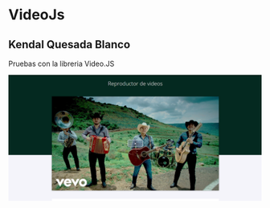 # VideoJs
## Kendal Quesada Blanco
Pruebas con la libreria Video.JS

![ScreenShot](https://github.com/kendalqb1/VideoJS/blob/main/Captura.PNG)
